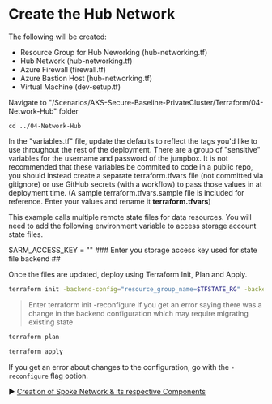 # Create the Hub Network

The following will be created:
* Resource Group for Hub Neworking (hub-networking.tf)
* Hub Network (hub-networking.tf)
* Azure Firewall (firewall.tf)
* Azure Bastion Host (hub-networking.tf)
* Virtual Machine (dev-setup.tf)



Navigate to "/Scenarios/AKS-Secure-Baseline-PrivateCluster/Terraform/04-Network-Hub" folder
```
cd ../04-Network-Hub
```

In the "variables.tf" file, update the defaults to reflect the tags  you'd like to use throughout the rest of the deployment.  There are a group of "sensitive" variables for the username and password of the jumpbox.  It is not recommended that these variables be commited to code in a public repo, you should instead create a separate terraform.tfvars file (not committed via gitignore) or use GitHub secrets (with a workflow) to pass those values in at deployment time. (A sample terraform.tfvars.sample file is included for reference. Enter your values and rename it **terraform.tfvars**)

This example calls multiple remote state files for data resources. You will need to add the following environment variable to access storage account state files.

$ARM_ACCESS_KEY = "" ### Enter you storage access key used for state file backend ##

Once the files are updated, deploy using Terraform Init, Plan and Apply. 

```bash
terraform init -backend-config="resource_group_name=$TFSTATE_RG" -backend-config="storage_account_name=$STORAGEACCOUNTNAME" -backend-config="container_name=$CONTAINERNAME"
```

> Enter terraform init -reconfigure if you get an error saying there was a change in the backend configuration which may require migrating existing state

```bash
terraform plan
```

```bash
terraform apply
```

If you get an error about changes to the configuration, go with the `-reconfigure` flag option.

:arrow_forward: [Creation of Spoke Network & its respective Components](./05-network-lz.md)
